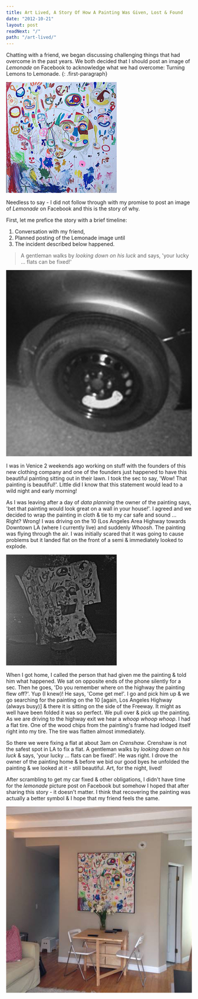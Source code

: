 ```yaml
---
title: Art Lived, A Story Of How A Painting Was Given, Lost & Found
date: "2012-10-21"
layout: post
readNext: "/"
path: "/art-lived/"
---
```


Chatting with a friend, we began discussing challenging things that had overcome in the past years. We both decided that I should post an image of _Lemonade_ on Facebook to acknowledge what we had overcome: Turning Lemons to Lemonade.
{: .first-paragraph}

![Image of the painting the day of](/assets/art-lived/art-lived-start.jpg)

Needless to say - I did not follow through with my promise to post an image of _Lemonade_ on Facebook and this is the story of why.

First, let me prefice the story with a brief timeline:

1. Conversation with my friend,
2. Planned posting of the Lemonade image until
3. The incident described below happened.

> A gentleman walks by _looking down on his luck_ and says, 'your lucky ... flats can be fixed!'

![Image of my tire after getting a flat off the CA 10](/assets/art-lived/art-lived-tire.jpg)

I was in Venice 2 weekends ago working on stuff with the founders of this new clothing company and one of the founders just happened to have this beautiful painting sitting out in their lawn. I took the sec to say, 'Wow! That painting is beautiful!'. Little did I know that this statement would lead to a wild night and early morning!

As I was leaving after a day of _data planning_ the owner of the painting says, 'bet that painting would look great on a wall in your house!'. I agreed and we decided to wrap the painting in cloth & tie to my car safe and sound ... Right? Wrong! I was driving on the 10 (Los Angeles Area Highway towards Downtown LA (where I currently live) and suddenly _Whoosh_. The painting was flying through the air. I was initially scared that it was going to cause problems but it landed flat on the front of a semi & immediately looked to explode.

![Image of the painting after being hit](/assets/art-lived/art-lived-broken.jpg)

When I got home, I called the person that had given me the painting & told him what happened. We sat on opposite ends of the phone silently for a sec. Then he goes, 'Do you remember where on the highway the painting flew off?'. Yup (I knew)! He says, 'Come get me!'. I go and pick him up & we go searching for the painting on the 10 [again, Los Angeles Highway (always busy)] & there it is sitting on the side of the Freeway. It might as well have been folded it was so perfect. We pull over & pick up the painting. As we are driving to the highway exit we hear a _whoop whoop whoop_. I had a flat tire. One of the wood chips from the painting's frame had lodged itself right into my tire. The tire was flatten almost immediately.

So there we were fixing a flat at about 3am on _Crenshaw_. Crenshaw is not the safest spot in LA to fix a flat. A gentleman walks by _looking down on his luck_ & says, 'your lucky ... flats can be fixed!'. He was right. I drove the owner of the painting home & before we bid our good byes he unfolded the painting & we looked at it - still beautiful. Art, for the night, lived!

After scrambling to get my car fixed & other obligations, I didn't have time for the _lemonade_ picture post on Facebook but somehow I hoped that after sharing this story - it doesn't matter. I think that recovering the painting was actually a better symbol & I hope that my friend feels the same.

![Image of the painting after being rebuilt](/assets/art-lived/art-lived-finished2.jpg)
